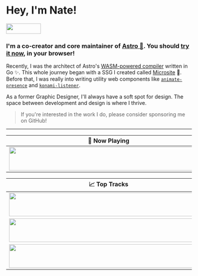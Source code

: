 # Hey, I'm Nate!

<a href="https://github.com/sponsors/natemoo-re" title="Sponsor Nate Moore"><img src="/assets/sponsor.svg?sanitize=true" width="94" height="28" aria-hidden="true"></a>

### I'm a co-creator and core maintainer of [Astro  🚀](https://github.com/snowpackjs/astro). You should [try it now](https://astro.new), in your browser!

Recently, I was the architect of Astro's [WASM-powered compiler](https://github.com/snowpackjs/astro-compiler-next) written in Go ✨. This whole journey began with a SSG I created called [Microsite](https://github.com/natemoo-re/microsite) 🤏. Before that, I was really into writing utility web components like [`animate-presence`](https://github.com/natemoo-re/animate-presence) and [`konami-listener`](https://github.com/natemoo-re/konami-listener).

As a former Graphic Designer, I'll always have a soft spot for design. The space between development and design is where I thrive.

> If you're interested in the work I do, please consider sponsoring me on GitHub!

---

| 🎵 Now Playing                                                                                                                    |
| ------------------------------------------------------------------------------------------------------------------------------ |
| <a href="https://status.nmoo.dev/now-playing?open"><img src="https://status.nmoo.dev/now-playing" width="540" height="64"></a> |


<table>
  <thead>
    <tr>
      <th>📈 Top Tracks</th>
    </tr>
  </thead>
  <tbody>
    <tr>
      <td><a href="https://status.nmoo.dev/top-tracks?i=1&open"><img src="https://status.nmoo.dev/top-tracks?i=1" width="540" height="64"></a></td>
    </tr>
    <tr></tr> <!-- hide gray row -->
    <tr>
      <td><a href="https://status.nmoo.dev/top-tracks?i=2&open"><img src="https://status.nmoo.dev/top-tracks?i=2" width="540" height="64"></a></td>
    </tr>
    <tr></tr> <!-- hide gray row -->
    <tr>
      <td><a href="https://status.nmoo.dev/top-tracks?i=3&open"><img src="https://status.nmoo.dev/top-tracks?i=3" width="540" height="64"></a></td>
    </tr>
  </tbody>
</table>
